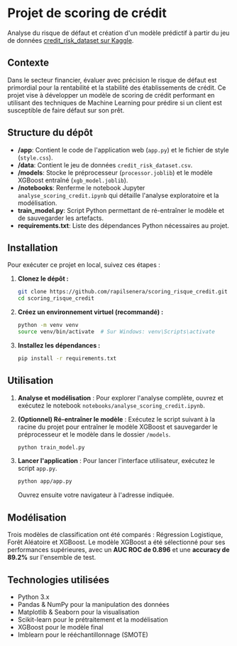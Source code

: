# Projet de scoring de crédit

Analyse du risque de défaut et création d'un modèle prédictif à partir du jeu de données [credit_risk_dataset sur Kaggle](https://www.kaggle.com/datasets/laotse/credit-risk-dataset).

## Contexte

Dans le secteur financier, évaluer avec précision le risque de défaut est primordial pour la rentabilité et la stabilité des établissements de crédit. Ce projet vise à développer un modèle de scoring de crédit performant en utilisant des techniques de Machine Learning pour prédire si un client est susceptible de faire défaut sur son prêt.

## Structure du dépôt

- **/app**: Contient le code de l'application web (`app.py`) et le fichier de style (`style.css`).
- **/data**: Contient le jeu de données `credit_risk_dataset.csv`.
- **/models**: Stocke le préprocesseur (`processor.joblib`) et le modèle XGBoost entraîné (`xgb_model.joblib`).
- **/notebooks**: Renferme le notebook Jupyter `analyse_scoring_credit.ipynb` qui détaille l'analyse exploratoire et la modélisation.
- **train_model.py**: Script Python permettant de ré-entraîner le modèle et de sauvegarder les artefacts.
- **requirements.txt**: Liste des dépendances Python nécessaires au projet.

## Installation

Pour exécuter ce projet en local, suivez ces étapes :

1.  **Clonez le dépôt :**
    ```bash
    git clone https://github.com/rapilsenera/scoring_risque_credit.git
    cd scoring_risque_credit
    ```

2.  **Créez un environnement virtuel (recommandé) :**
    ```bash
    python -m venv venv
    source venv/bin/activate  # Sur Windows: venv\Scripts\activate
    ```

3.  **Installez les dépendances :**
    ```bash
    pip install -r requirements.txt
    ```

## Utilisation

1.  **Analyse et modélisation** :
    Pour explorer l'analyse complète, ouvrez et exécutez le notebook `notebooks/analyse_scoring_credit.ipynb`.

2.  **(Optionnel) Ré-entraîner le modèle** :
    Exécutez le script suivant à la racine du projet pour entraîner le modèle XGBoost et sauvegarder le préprocesseur et le modèle dans le dossier `/models`.
    ```bash
    python train_model.py
    ```

3.  **Lancer l'application** :
    Pour lancer l'interface utilisateur, exécutez le script `app.py`.
    ```bash
    python app/app.py
    ```
    Ouvrez ensuite votre navigateur à l'adresse indiquée.

## Modélisation

Trois modèles de classification ont été comparés : Régression Logistique, Forêt Aléatoire et XGBoost. Le modèle XGBoost a été sélectionné pour ses performances supérieures, avec un **AUC ROC de 0.896** et une **accuracy de 89.2%** sur l'ensemble de test.

## Technologies utilisées

- Python 3.x
- Pandas & NumPy pour la manipulation des données
- Matplotlib & Seaborn pour la visualisation
- Scikit-learn pour le prétraitement et la modélisation
- XGBoost pour le modèle final
- Imblearn pour le rééchantillonnage (SMOTE)